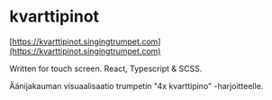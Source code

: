 # kvarttipinot

[https://kvarttipinot.singingtrumpet.com](https://kvarttipinot.singingtrumpet.com)

Written for touch screen. React, Typescript & SCSS.

Äänijakauman visuaalisaatio trumpetin "4x kvarttipino" -harjoitteelle.
